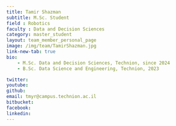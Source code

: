 ```yaml
---
title: Tamir Shazman
subtitle: M.Sc. Student
field : Robotics
faculty : Data and Decision Sciences
category: master_student
layout: team_member_personal_page
image: /img/team/TamirShazman.jpg
link-new-tab: true
bio:
    - M.Sc. Data and Decision Sciences, Technion, since 2024
    - B.Sc. Data Science and Engineering, Technion, 2023

twitter: 
youtube: 
github: 
email: tmyr@campus.technion.ac.il
bitbucket: 
facebook:
linkedin: 
---
```


<!-- ## ANPL Publications:

{% bibliography -q @*[author ~= \bRafaeli\b] --group_by none --order descending %}
 -->

